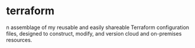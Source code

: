 # terraform
n assemblage of my reusable and easily shareable Terraform configuration files, designed to construct, modify, and version cloud and on-premises resources.
